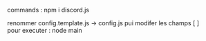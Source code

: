 commands : 
npm i discord.js

renommer config.template.js -> config.js pui modifer les champs [ ]<br>
pour executer : node main